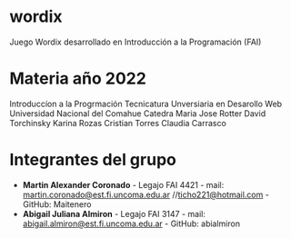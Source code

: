 # wordix
Juego Wordix desarrollado en Introducción a la Programación (FAI)

# Materia año 2022 

Introduccíon a la Progrmación
Tecnicatura Unversiaria en Desarollo Web
Universidad Nacional del Comahue
Catedra
 Maria Jose Rotter
 David Torchinsky
 Karina Rozas
 Cristian Torres
 Claudia Carrasco

# Integrantes del grupo

- **Martin Alexander Coronado** - Legajo FAI 4421 - mail: martin.coronado@est.fi.uncoma.edu.ar //ticho221@hotmail.com - GitHub: Maitenero
- **Abigail Juliana Almiron** - Legajo FAI 3147 - mail: abigail.almiron@est.fi.uncoma.edu.ar - GitHub: abialmiron